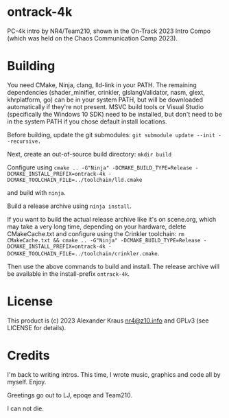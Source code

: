 # ontrack-4k
PC-4k intro by NR4/Team210, shown in the On-Track 2023 Intro Compo (which was held on the Chaos Communication Camp 2023).

# Building
You need CMake, Ninja, clang, lld-link in your PATH. The remaining dependencies (shader_minifier, crinkler, glslangValidator, nasm, glext, khrplatform, go) can be in your system PATH, but will be downloaded automatically if they're not present. MSVC build tools or Visual Studio (specifically the Windows 10 SDK) need to be installed, but don't need to be in the system PATH if you chose default install locations.

Before building, update the git submodules:
`git submodule update --init --recursive.`

Next, create an out-of-source build directory:
`mkdir build`

Configure using
`cmake .. -G"Ninja" -DCMAKE_BUILD_TYPE=Release -DCMAKE_INSTALL_PREFIX=ontrack-4k -DCMAKE_TOOLCHAIN_FILE=../toolchain/lld.cmake`

and build with
`ninja`.

Build a release archive using
`ninja install`.

If you want to build the actual release archive like it's on scene.org, which may take a very long time, depending on your hardware, delete CMakeCache.txt and configure using the Crinkler toolchain:
`rm CMakeCache.txt && cmake .. -G"Ninja" -DCMAKE_BUILD_TYPE=Release -DCMAKE_INSTALL_PREFIX=ontrack-4k -DCMAKE_TOOLCHAIN_FILE=../toolchain/crinkler.cmake`.

Then use the above commands to build and install. The release archive will be available in the install-prefix `ontrack-4k`.

# License
This product is (c) 2023 Alexander Kraus <nr4@z10.info> and GPLv3 (see LICENSE for details).

# Credits
I'm back to writing intros. This time, I wrote music, graphics and code all by myself. Enjoy.

Greetings go out to LJ, epoqe and Team210.

I can not die.

